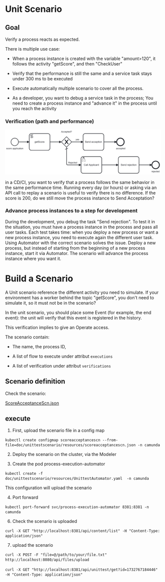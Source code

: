 # Unit Scenario

## Goal
Verify a process reacts as expected.

There is multiple use case:
* When a process instance is created with the variable "amount>120", it follows the activity "getScore", and then "CheckUser"

* Verify that the performance is still the same and a service task stays under 300 ms to be executed

* Execute automatically multiple scenario to cover all the process.

* As a developer, you want to debug a service task in the process; You need to create a process instance and "advance it" in the process until you reach the activity



### Verification (path and performance)

![ScoreAcceptance.png](resources/ScoreAcceptance.png)

in a CD/CI, you want to verify that a process follows the same behavior in the same performance
time. Running every day (or hours) or asking via an API call to replay a scenario is useful to
verify there is no difference. If the score is 200, do we still move the process instance to
Send Acceptation? 


### Advance process instances to a step for development

During the development, you debug the task "Send rejection". To test it in the situation, you
must have a process instance in the process and pass all user tasks. Each test takes time: when you
deploy a new process or want a new process instance, you need to execute again the different user
task. Using Automator with the correct scenario solves the issue. Deploy a new process, but instead
of starting from the beginning of a new process instance, start it via Automator. The scenario will
advance the process instance where you want it.


# Build a Scenario

A Unit scenario reference the different activity you need to simulate. If your environment has a worker behind the topic "getScore", you don't need to simulate it, so it must not be in the scenario?

In the unit scenario, you should place some Event (for example, the end event): the unit will verify that this event is registered in the history.

This verification implies to give an Operate access.

The scenario contain:

* The name, the process ID, 

* A list of flow to execute under attribut `executions`
* A list of verification under attribut `verifications`


## Scenario definition

Check the scenario:

[ScoreAcceptanceScn.json](resources/ScoreAcceptanceScn.json)

## execute

1. First, upload the scenario file in a config map

```
kubectl create configmap scoreacceptancescn --from-file=doc/unittestscenario/resources/scoreacceptancescn.json -n camunda
```

2. Deploy the scenario on the cluster, via the Modeler

3. Create the pod process-execution-automator

```
kubectl create -f doc/unittestscenario/resources/UnittestAutomator.yaml  -n camunda
```
This configuration will upload the scenario 


4. Port forward

```
kubectl port-forward svc/process-execution-automator 8381:8381 -n camunda
```

6. Check the scenario is uploaded

```
curl -X GET "http://localhost:8381/api/content/list" -H "Content-Type: application/json"
```


7. upload the scenario
```
curl -X POST -F "file=@/path/to/your/file.txt" http://localhost:8080/api/files/upload

curl -X GET "http://localhost:8381/api/unittest/get?id=1732767184446" -H "Content-Type: application/json"
```


